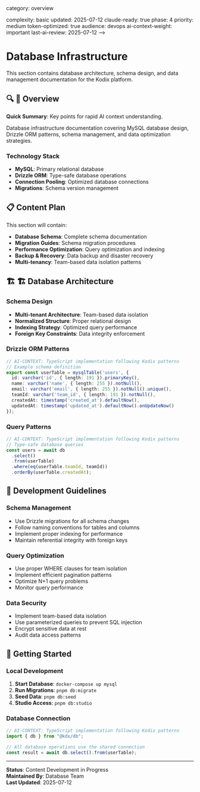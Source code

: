 <!-- AI-METADATA:
<!-- AI-CONTEXT-PRIORITY: always-include="false" summary-threshold="medium" -->category: overview
complexity: basic
updated: 2025-07-12
claude-ready: true
phase: 4
priority: medium
token-optimized: true
audience: devops
ai-context-weight: important
last-ai-review: 2025-07-12
-->

# Database Infrastructure

This section contains database architecture, schema design, and data management documentation for the Kodix platform.

## 🔍 🎯 Overview

<!-- AI-COMPRESS: strategy="summary" max-tokens="150" -->
**Quick Summary**: Key points for rapid AI context understanding.
<!-- /AI-COMPRESS -->
Database infrastructure documentation covering MySQL database design, Drizzle ORM patterns, schema management, and data optimization strategies.

### Technology Stack
- **MySQL**: Primary relational database
- **Drizzle ORM**: Type-safe database operations
- **Connection Pooling**: Optimized database connections
- **Migrations**: Schema version management

## 📋 Content Plan

This section will contain:
- **Database Schema**: Complete schema documentation
- **Migration Guides**: Schema migration procedures
- **Performance Optimization**: Query optimization and indexing
- **Backup & Recovery**: Data backup and disaster recovery
- **Multi-tenancy**: Team-based data isolation patterns

## 🏗️ 🏗️ Database Architecture

### Schema Design
- **Multi-tenant Architecture**: Team-based data isolation
- **Normalized Structure**: Proper relational design
- **Indexing Strategy**: Optimized query performance
- **Foreign Key Constraints**: Data integrity enforcement

### Drizzle ORM Patterns
<!-- AI-CODE-BLOCK: typescript-example -->
<!-- AI-CODE-OPTIMIZATION: language="typescript" context="kodix-patterns" -->
```typescript
// AI-CONTEXT: TypeScript implementation following Kodix patterns
// Example schema definition
export const userTable = mysqlTable('users', {
  id: varchar('id', { length: 191 }).primaryKey(),
  name: varchar('name', { length: 255 }).notNull(),
  email: varchar('email', { length: 255 }).notNull().unique(),
  teamId: varchar('team_id', { length: 191 }).notNull(),
  createdAt: timestamp('created_at').defaultNow(),
  updatedAt: timestamp('updated_at').defaultNow().onUpdateNow()
});
```
<!-- /AI-CODE-OPTIMIZATION -->
<!-- /AI-CODE-BLOCK -->

### Query Patterns
<!-- AI-CODE-BLOCK: typescript-example -->
<!-- AI-CODE-OPTIMIZATION: language="typescript" context="kodix-patterns" -->
```typescript
// AI-CONTEXT: TypeScript implementation following Kodix patterns
// Type-safe database queries
const users = await db
  .select()
  .from(userTable)
  .where(eq(userTable.teamId, teamId))
  .orderBy(userTable.createdAt);
```
<!-- /AI-CODE-OPTIMIZATION -->
<!-- /AI-CODE-BLOCK -->

## 🔧 Development Guidelines

### Schema Management
- Use Drizzle migrations for all schema changes
- Follow naming conventions for tables and columns
- Implement proper indexing for performance
- Maintain referential integrity with foreign keys

### Query Optimization
- Use proper WHERE clauses for team isolation
- Implement efficient pagination patterns
- Optimize N+1 query problems
- Monitor query performance

### Data Security
- Implement team-based data isolation
- Use parameterized queries to prevent SQL injection
- Encrypt sensitive data at rest
- Audit data access patterns

## 🚀 Getting Started

### Local Development
1. **Start Database**: `docker-compose up mysql`
2. **Run Migrations**: `pnpm db:migrate`
3. **Seed Data**: `pnpm db:seed`
4. **Studio Access**: `pnpm db:studio`

### Database Connection
<!-- AI-CODE-BLOCK: typescript-example -->
<!-- AI-CODE-OPTIMIZATION: language="typescript" context="kodix-patterns" -->
```typescript
// AI-CONTEXT: TypeScript implementation following Kodix patterns
import { db } from "@kdx/db";

// All database operations use the shared connection
const result = await db.select().from(userTable);
```
<!-- /AI-CODE-OPTIMIZATION -->
<!-- /AI-CODE-BLOCK -->

---

**Status**: Content Development in Progress  
**Maintained By**: Database Team  
**Last Updated**: 2025-07-12
